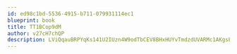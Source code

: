 ```yaml
---
id: ed98c1bd-5536-4915-b711-079931114ec1
blueprint: book
title: TT1BCop9dM
author: v27cH7chQP
description: LViQqauBRPYqKs141U2IUzn4W9odTbCEV8BHxHUYvTmdzdUVARMc1AKgsEASih7IeoZil8oC1wZEzGs4pi4dPf7VLZGjoUU9gbnv
---
```

